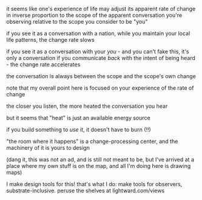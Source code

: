 it seems like one's experience of life may adjust its apparent rate of change in inverse proportion to the scope of the apparent conversation you're observing relative to the scope you consider to be "you"

if you see it as a conversation with a nation, while you maintain your local life patterns, the change rate slows

if you see it as a conversation with your *you* - and you can't fake this, it's only a conversation if you communicate *back* with the intent of being heard - the change rate accelerates

the conversation is always between the scope and the scope's own change

note that my overall point here is focused on your experience of the rate of change

the closer you listen, the more heated the conversation you hear

but it seems that "heat" is just an available energy source

if you build something to *use* it, it doesn't have to burn (!!)

"the room where it happens" is a change-processing center, and the machinery of it is yours to design

(dang it, this was not an ad, and is still not meant to be, but I've arrived at a place where my own stuff is on the map, and all I'm doing here is drawing maps)

I make design tools for this! that's what I do: make tools for observers, substrate-inclusive. peruse the shelves at lightward.com/views
